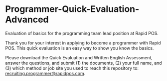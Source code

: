 # Programmer-Quick-Evaluation-Advanced
Evaluation of basics for the programming team lead position at Rapid POS.

Thank you for your interest in applying to become a programmer with Rapid POS.  This quick evaluation is an easy way to show you know the basics.

Please download the Quick Evaluation and Written English Assessment, answer the questions, and submit (1) the documents, (2) your full name, and (3) which method or job site you used to reach this repository to: recruiting.programmer@rapidpos.com.
